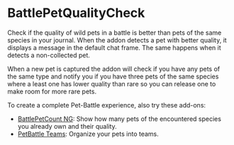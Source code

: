 # BattlePetQualityCheck
Check if the quality of wild pets in a battle is better than pets of the same species in your journal. When the addon detects a pet with better quality, it displays a message in the default chat frame. The same happens when it detects a non-collected pet.

When a new pet is captured the addon will check if you have any pets of the same type and notify you if you have three pets of the same species where a least one has lower quality than rare so you can release one to make room for more rare pets.

To create a complete Pet-Battle experience, also try these add-ons:

* [BattlePetCount NG](https://github.com/GurliGebis/WoWAddon-BattlePetCountNG): Show how many pets of the encountered species you already own and their quality.
* [PetBattle Teams](https://addons.wago.io/addons/pet-battle-teams): Organize your pets into teams.